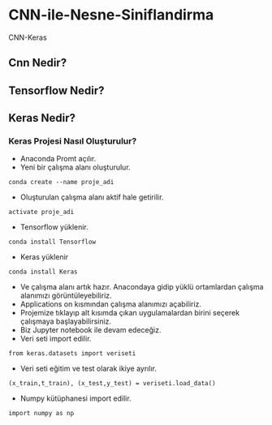 # CNN-ile-Nesne-Siniflandirma
CNN-Keras
## Cnn Nedir?
## Tensorflow Nedir?
## Keras Nedir?
### Keras Projesi Nasıl Oluşturulur?
* Anaconda Promt açılır.
* Yeni bir çalışma alanı oluşturulur.
```
conda create --name proje_adi
```

* Oluşturulan çalışma alanı aktif hale getirilir.
```
activate proje_adi
```

* Tensorflow yüklenir.
```
conda install Tensorflow
```

* Keras yüklenir
```
conda install Keras
```

* Ve çalışma alanı artık hazır. Anacondaya gidip yüklü ortamlardan çalışma alanımızı görüntüleyebiliriz.
* Applications on kısmından çalışma alanımızı açabiliriz.
* Projemize tıklayıp alt kısımda çıkan uygulamalardan birini seçerek çalışmaya başlayabilirsiniz.
* Biz Jupyter notebook ile devam edeceğiz.
* Veri seti import edilir.
```
from keras.datasets import veriseti
```

* Veri seti eğitim ve test olarak ikiye ayrılır.
```
(x_train,t_train), (x_test,y_test) = veriseti.load_data()
```

* Numpy kütüphanesi import edilir.
```
import numpy as np
```





##
